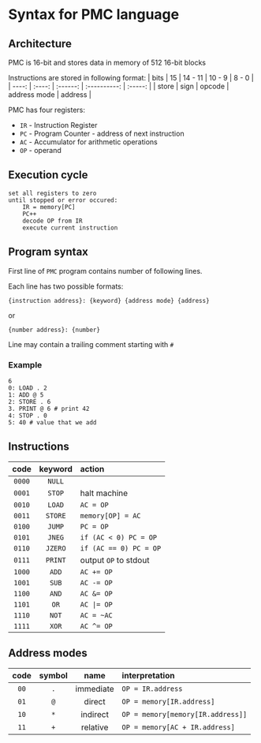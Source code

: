 # Syntax for PMC language

## Architecture
PMC is 16-bit and stores data in memory of 512 16-bit blocks

Instructions are stored in following format:
| bits   | 15     | 14 - 11  | 10 - 9       | 8 - 0   | 
| ----:  | :----: | :------: | :----------: | :-----: |
| store  | sign   | opcode   | address mode | address |



PMC has four registers:
- `IR` - Instruction Register
- `PC` - Program Counter - address of next instruction
- `AC` - Accumulator for arithmetic operations
- `OP` - operand

## Execution cycle
```
set all registers to zero
until stopped or error occured:
    IR = memory[PC]
    PC++
    decode OP from IR
    execute current instruction
```

## Program syntax
First line of `PMC` program contains number of following lines.

Each line has two possible formats:
```
{instruction address}: {keyword} {address mode} {address}
```
or
```
{number address}: {number}
```
Line may contain a trailing comment starting with `#`

### Example
```
6
0: LOAD . 2
1: ADD @ 5
2: STORE . 6
3. PRINT @ 6 # print 42
4: STOP . 0
5: 40 # value that we add
```

## Instructions
|  code   | keyword  | action |
| :----:  | :-----:  | :---- |
| `0000`  | `NULL`   | 
| `0001`  | `STOP`   | halt machine
| `0010`  | `LOAD`   | `AC = OP`
| `0011`  | `STORE`  | `memory[OP] = AC`
| `0100`  | `JUMP`   | `PC = OP`
| `0101`  | `JNEG`   | `if (AC < 0) PC = OP`
| `0110`  | `JZERO`  | `if (AC == 0) PC = OP`
| `0111`  | `PRINT`  | output `OP` to stdout
| `1000`  | `ADD`    | `AC += OP`
| `1001`  | `SUB`    | `AC -= OP`
| `1100`  | `AND`    | `AC &= OP`
| `1101`  | `OR`     | `AC \|= OP`
| `1110`  | `NOT`    | `AC = ~AC`
| `1111`  | `XOR`    | `AC ^= OP` 

## Address modes
|  code  | symbol   | name | interpretation |
| :----: | :-----:  | :----: | :--- |
| `00`   | `.`   | immediate | `OP = IR.address`
| `01`   | `@`   | direct    | `OP = memory[IR.address]` 
| `10`   | `*`   | indirect  | `OP = memory[memory[IR.address]]`
| `11`   | `+`   | relative  | `OP = memory[AC + IR.address]`